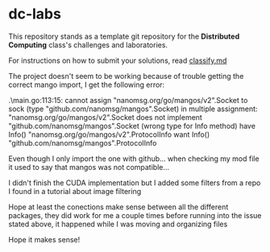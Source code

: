 dc-labs
=======

This repository stands as a template git repository for the **Distributed Computing** class's challenges and laboratories.

For instructions on how to submit your solutions, read [classify.md](./classify.md)

The project doesn't seem to be working because of trouble getting the correct mango import, I get the following error:

.\main.go:113:15: cannot assign "nanomsg.org/go/mangos/v2".Socket to sock (type "github.com/nanomsg/mangos".Socket) in multiple assignment:
        "nanomsg.org/go/mangos/v2".Socket does not implement "github.com/nanomsg/mangos".Socket (wrong type for Info method)
                have Info() "nanomsg.org/go/mangos/v2".ProtocolInfo
                want Info() "github.com/nanomsg/mangos".ProtocolInfo

Even though I only import the one with github... when checking my mod file it used to say that mangos was
not compatible...

I didn't finish the CUDA implementation but I added some filters from a repo I found in a tutorial about image filtering

Hope at least the conections make sense between all the different packages, they did work for me a couple times
before running into the issue stated above, it happened while I was moving and organizing files


Hope it makes sense! 
